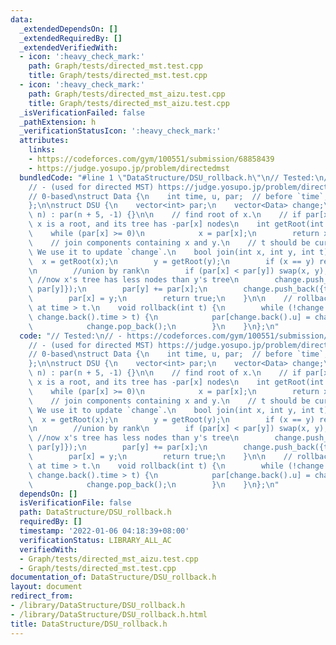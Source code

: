 ```yaml
---
data:
  _extendedDependsOn: []
  _extendedRequiredBy: []
  _extendedVerifiedWith:
  - icon: ':heavy_check_mark:'
    path: Graph/tests/directed_mst.test.cpp
    title: Graph/tests/directed_mst.test.cpp
  - icon: ':heavy_check_mark:'
    path: Graph/tests/directed_mst_aizu.test.cpp
    title: Graph/tests/directed_mst_aizu.test.cpp
  _isVerificationFailed: false
  _pathExtension: h
  _verificationStatusIcon: ':heavy_check_mark:'
  attributes:
    links:
    - https://codeforces.com/gym/100551/submission/68858439
    - https://judge.yosupo.jp/problem/directedmst
  bundledCode: "#line 1 \"DataStructure/DSU_rollback.h\"\n// Tested:\n// - https://codeforces.com/gym/100551/submission/68858439\n\
    // - (used for directed MST) https://judge.yosupo.jp/problem/directedmst\n//\n\
    // 0-based\nstruct Data {\n    int time, u, par;  // before `time`, `par` = par[u]\n\
    };\n\nstruct DSU {\n    vector<int> par;\n    vector<Data> change;\n\n    DSU(int\
    \ n) : par(n + 5, -1) {}\n\n    // find root of x.\n    // if par[x] < 0 then\
    \ x is a root, and its tree has -par[x] nodes\n    int getRoot(int x) {\n    \
    \    while (par[x] >= 0)\n            x = par[x];\n        return x;\n    }\n\n\
    \    // join components containing x and y.\n    // t should be current time.\
    \ We use it to update `change`.\n    bool join(int x, int y, int t) {\n      \
    \  x = getRoot(x);\n        y = getRoot(y);\n        if (x == y) return false;\n\
    \n        //union by rank\n        if (par[x] < par[y]) swap(x, y); \n       \
    \ //now x's tree has less nodes than y's tree\n        change.push_back({t, y,\
    \ par[y]});\n        par[y] += par[x];\n        change.push_back({t, x, par[x]});\n\
    \        par[x] = y;\n        return true;\n    }\n\n    // rollback all changes\
    \ at time > t.\n    void rollback(int t) {\n        while (!change.empty() &&\
    \ change.back().time > t) {\n            par[change.back().u] = change.back().par;\n\
    \            change.pop_back();\n        }\n    }\n};\n"
  code: "// Tested:\n// - https://codeforces.com/gym/100551/submission/68858439\n\
    // - (used for directed MST) https://judge.yosupo.jp/problem/directedmst\n//\n\
    // 0-based\nstruct Data {\n    int time, u, par;  // before `time`, `par` = par[u]\n\
    };\n\nstruct DSU {\n    vector<int> par;\n    vector<Data> change;\n\n    DSU(int\
    \ n) : par(n + 5, -1) {}\n\n    // find root of x.\n    // if par[x] < 0 then\
    \ x is a root, and its tree has -par[x] nodes\n    int getRoot(int x) {\n    \
    \    while (par[x] >= 0)\n            x = par[x];\n        return x;\n    }\n\n\
    \    // join components containing x and y.\n    // t should be current time.\
    \ We use it to update `change`.\n    bool join(int x, int y, int t) {\n      \
    \  x = getRoot(x);\n        y = getRoot(y);\n        if (x == y) return false;\n\
    \n        //union by rank\n        if (par[x] < par[y]) swap(x, y); \n       \
    \ //now x's tree has less nodes than y's tree\n        change.push_back({t, y,\
    \ par[y]});\n        par[y] += par[x];\n        change.push_back({t, x, par[x]});\n\
    \        par[x] = y;\n        return true;\n    }\n\n    // rollback all changes\
    \ at time > t.\n    void rollback(int t) {\n        while (!change.empty() &&\
    \ change.back().time > t) {\n            par[change.back().u] = change.back().par;\n\
    \            change.pop_back();\n        }\n    }\n};\n"
  dependsOn: []
  isVerificationFile: false
  path: DataStructure/DSU_rollback.h
  requiredBy: []
  timestamp: '2022-01-06 04:18:39+08:00'
  verificationStatus: LIBRARY_ALL_AC
  verifiedWith:
  - Graph/tests/directed_mst_aizu.test.cpp
  - Graph/tests/directed_mst.test.cpp
documentation_of: DataStructure/DSU_rollback.h
layout: document
redirect_from:
- /library/DataStructure/DSU_rollback.h
- /library/DataStructure/DSU_rollback.h.html
title: DataStructure/DSU_rollback.h
---
```

